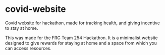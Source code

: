 # covid-website
Covid website for hackathon, made for tracking health, and giving incentive to stay at home.

This was made for the FRC Team 254 Hackathon. It is a minimalist website designed to give rewards for staying at home and a space from which you can access resources.
